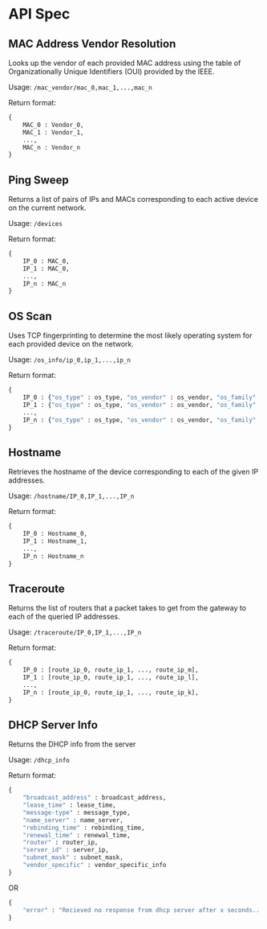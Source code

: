 # API Spec #
## MAC Address Vendor Resolution ##

Looks up the vendor of each provided MAC address using the table of Organizationally Unique Identifiers (OUI) provided by the IEEE.

Usage: ```/mac_vendor/mac_0,mac_1,...,mac_n```

Return format: 
```python
{
    MAC_0 : Vendor_0,
    MAC_1 : Vendor_1,
    ...,
    MAC_n : Vendor_n
}
```

## Ping Sweep ##

Returns a list of pairs of IPs and MACs corresponding to each active device on the current network.

Usage: ```/devices```

Return format: 
```python
{
    IP_0 : MAC_0,
    IP_1 : MAC_0,
    ...,
    IP_n : MAC_n
}
```

## OS Scan ##

Uses TCP fingerprinting to determine the most likely operating system for each provided device on the network.

Usage: ```/os_info/ip_0,ip_1,...,ip_n```

Return format:
```python
{
    IP_0 : {"os_type" : os_type, "os_vendor" : os_vendor, "os_family" : os_family}, 
    IP_1 : {"os_type" : os_type, "os_vendor" : os_vendor, "os_family" : os_family}, 
    ..., 
    IP_n : {"os_type" : os_type, "os_vendor" : os_vendor, "os_family" : os_family}
}
```


## Hostname ##

Retrieves the hostname of the device corresponding to each of the given IP addresses.

Usage: ```/hostname/IP_0,IP_1,...,IP_n```

Return format:
```python
{
    IP_0 : Hostname_0,
    IP_1 : Hostname_1,
    ...,
    IP_n : Hostname_n
}
```

## Traceroute ##

Returns the list of routers that a packet takes to get from the gateway to each of the queried IP addresses.

Usage: ```/traceroute/IP_0,IP_1,...,IP_n```

Return format: 
```python
{
    IP_0 : [route_ip_0, route_ip_1, ..., route_ip_m],
    IP_1 : [route_ip_0, route_ip_1, ..., route_ip_l],
    ...,
    IP_n : [route_ip_0, route_ip_1, ..., route_ip_k],
}
```

## DHCP Server Info ##

Returns the DHCP info from the server

Usage: ```/dhcp_info```

Return format:
```python
{
    "broadcast_address" : broadcast_address, 
    "lease_time" : lease_time,
    "message-type" : message_type, 
    "name_server" : name_server,
    "rebinding_time" : rebinding_time, 
    "renewal_time" : renewal_time,
    "router" : router_ip, 
    "server_id" : server_ip, 
    "subnet_mask" : subnet_mask,
    "vendor_specific" : vendor_specific_info
}
```

OR

```python
{
    "error" : "Recieved no response from dhcp server after x seconds..."
}
```